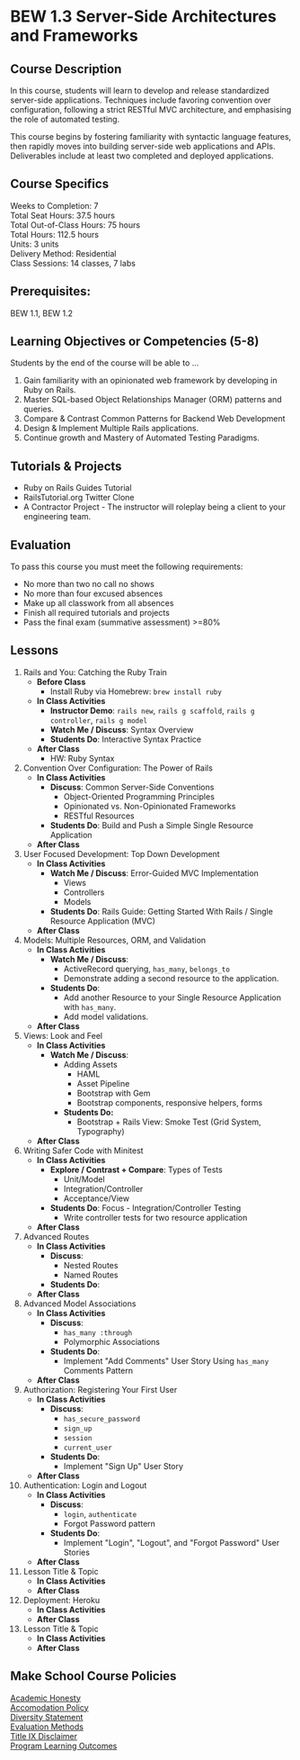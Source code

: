 # BEW 1.3 Server-Side Architectures and Frameworks

## Course Description

In this course, students will learn to develop and release standardized server-side applications. Techniques include favoring convention over configuration, following a strict RESTful MVC architecture, and emphasising the role of automated testing.

This course begins by fostering familiarity with syntactic language features, then rapidly moves into building server-side web applications and APIs. Deliverables include at least two completed and deployed applications.

## Course Specifics

Weeks to Completion:  7 <br>
Total Seat Hours:  37.5 hours <br>
Total Out-of-Class Hours: 75 hours <br>
Total Hours: 112.5 hours <br>
Units:  3 units <br>
Delivery Method:  Residential <br>
Class Sessions:  14 classes, 7 labs

## Prerequisites:

BEW 1.1, BEW 1.2

## Learning Objectives or Competencies (5-8)

Students by the end of the course will be able to ...

1. Gain familiarity with an opinionated web framework by developing in Ruby on Rails.
2. Master SQL-based Object Relationships Manager (ORM) patterns and queries.
3. Compare & Contrast Common Patterns for Backend Web Development
4. Design & Implement Multiple Rails applications.
5. Continue growth and Mastery of Automated Testing Paradigms.

## Tutorials & Projects

- Ruby on Rails Guides Tutorial
- RailsTutorial.org Twitter Clone
- A Contractor Project - The instructor will roleplay being a client to your engineering team.

## Evaluation

To pass this course you must meet the following requirements:

- No more than two no call no shows
- No more than four excused absences
- Make up all classwork from all absences
- Finish all required tutorials and projects
- Pass the final exam (summative assessment) >=80%

## Lessons

1. Rails and You: Catching the Ruby Train
   - **Before Class**
     - Install Ruby via Homebrew: `brew install ruby`
   - **In Class Activities**
     - **Instructor Demo**: `rails new`, `rails g scaffold`, `rails g controller`, `rails g model`
     - **Watch Me / Discuss**: Syntax Overview
     - **Students Do**: Interactive Syntax Practice
   - **After Class**
     - HW: Ruby Syntax
2. Convention Over Configuration: The Power of Rails
   - **In Class Activities**
     - **Discuss**: Common Server-Side Conventions
       - Object-Oriented Programming Principles
       - Opinionated vs. Non-Opinionated Frameworks
       - RESTful Resources
     - **Students Do**: Build and Push a Simple Single Resource Application
   - **After Class**
3. User Focused Development: Top Down Development
   - **In Class Activities**
     - **Watch Me / Discuss**: Error-Guided MVC Implementation
       - Views
       - Controllers
       - Models
     - **Students Do**: Rails Guide: Getting Started With Rails / Single Resource Application (MVC)
   - **After Class**
4. Models: Multiple Resources, ORM, and Validation
   - **In Class Activities**
     - **Watch Me / Discuss**:
       - ActiveRecord querying, `has_many`, `belongs_to`
       - Demonstrate adding a second resource to the application.
     - **Students Do**:
       - Add another Resource to your Single Resource Application with `has_many`.
       - Add model validations.
   - **After Class**
5. Views: Look and Feel
   - **In Class Activities**
     - **Watch Me / Discuss**:
       - Adding Assets
         - HAML
         - Asset Pipeline
         - Bootstrap with Gem
         - Bootstrap components, responsive helpers, forms
       - **Students Do:**
         - Bootstrap + Rails View: Smoke Test (Grid System, Typography)
   - **After Class**
6. Writing Safer Code with Minitest
   - **In Class Activities**
     - **Explore / Contrast + Compare**: Types of Tests
       - Unit/Model
       - Integration/Controller
       - Acceptance/View
     - **Students Do**: Focus - Integration/Controller Testing
       - Write controller tests for two resource application
   - **After Class**
7. Advanced Routes
   - **In Class Activities**
     - **Discuss**:
       - Nested Routes
       - Named Routes
     - **Students Do**:
   - **After Class**
8. Advanced Model Associations
   - **In Class Activities**
     - **Discuss**:
       - `has_many :through`
       - Polymorphic Associations
     - **Students Do**:
       - Implement "Add Comments" User Story Using `has_many` Comments Pattern
   - **After Class**
9. Authorization: Registering Your First User
   - **In Class Activities**
     - **Discuss**:
       - `has_secure_password`
       - `sign_up`
       - `session`
       - `current_user`
     - **Students Do**:
       - Implement "Sign Up" User Story
   - **After Class**
10. Authentication: Login and Logout
    - **In Class Activities**
      - **Discuss**:
        - `login`, `authenticate`
        - Forgot Password pattern
      - **Students Do**:
        - Implement "Login", "Logout", and "Forgot Password" User Stories
    - **After Class**
11. Lesson Title & Topic
     - **In Class Activities**
     - **After Class**
12. Deployment: Heroku
     - **In Class Activities**
     - **After Class**
13. Lesson Title & Topic
     - **In Class Activities**
     - **After Class**

## Make School Course Policies

[Academic Honesty](https://github.com/Product-College-Courses/Common-Syllabus-Sections/blob/master/Academic-Honesty-and-Plagiarism.md)<br>
[Accomodation Policy](https://github.com/Product-College-Courses/Common-Syllabus-Sections/blob/master/Accommodation-Policy.md)<br>
[Diversity Statement](https://github.com/Product-College-Courses/Common-Syllabus-Sections/blob/master/Diversity-Statement.md)<br>
[Evaluation Methods](https://github.com/Product-College-Courses/Common-Syllabus-Sections/blob/master/Evaluation-Methods.md)
<br>
[Title IX Disclaimer](https://github.com/Product-College-Courses/Common-Syllabus-Sections/blob/master/Evaluations-Title-X-Disclaimer.md)<br>
[Program Learning Outcomes](https://github.com/Product-College-Courses/Common-Syllabus-Sections/blob/master/Program-Learning-Outcomes.md)